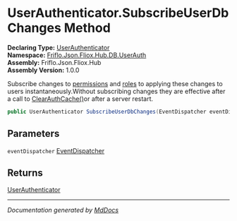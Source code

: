 ﻿<!--  
  <auto-generated>   
    The contents of this file were generated by a tool.  
    Changes to this file may be list if the file is regenerated  
  </auto-generated>   
-->

# UserAuthenticator.SubscribeUserDbChanges Method

**Declaring Type:** [UserAuthenticator](../index.md)  
**Namespace:** [Friflo.Json.Fliox.Hub.DB.UserAuth](../../index.md)  
**Assembly:** Friflo.Json.Fliox.Hub  
**Assembly Version:** 1.0.0

Subscribe changes to [permissions](../../UserStore/fields/permissions.md) and [roles](../../UserStore/fields/roles.md) to  applying these changes to users instantaneously.Without subscribing  changes they are effective after a call to [ClearAuthCache()](../../UserStore/methods/ClearAuthCache.md)or after a server restart.

```csharp
public UserAuthenticator SubscribeUserDbChanges(EventDispatcher eventDispatcher);
```

## Parameters

`eventDispatcher`  [EventDispatcher](../../../../Host/Event/EventDispatcher/index.md)

## Returns

[UserAuthenticator](../index.md)

___

*Documentation generated by [MdDocs](https://github.com/ap0llo/mddocs)*
